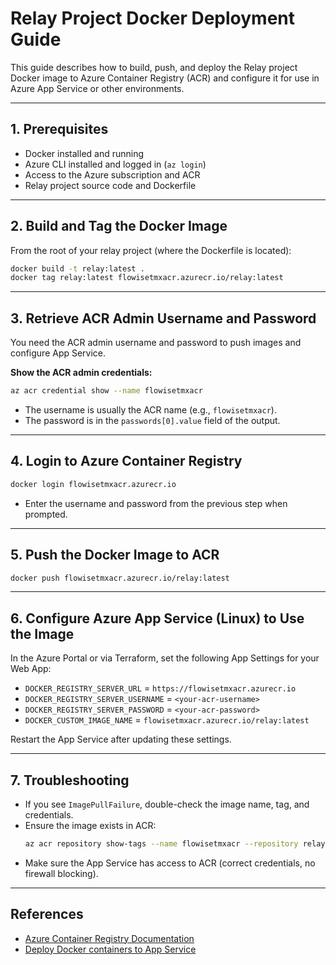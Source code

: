 # Relay Project Docker Deployment Guide

This guide describes how to build, push, and deploy the Relay project Docker image to Azure Container Registry (ACR) and configure it for use in Azure App Service or other environments.

---

## 1. Prerequisites

- Docker installed and running
- Azure CLI installed and logged in (`az login`)
- Access to the Azure subscription and ACR
- Relay project source code and Dockerfile

---

## 2. Build and Tag the Docker Image

From the root of your relay project (where the Dockerfile is located):

```sh
docker build -t relay:latest .
docker tag relay:latest flowisetmxacr.azurecr.io/relay:latest
```

---

## 3. Retrieve ACR Admin Username and Password

You need the ACR admin username and password to push images and configure App Service.

**Show the ACR admin credentials:**

```sh
az acr credential show --name flowisetmxacr
```

- The username is usually the ACR name (e.g., `flowisetmxacr`).
- The password is in the `passwords[0].value` field of the output.

---

## 4. Login to Azure Container Registry

```sh
docker login flowisetmxacr.azurecr.io
```
- Enter the username and password from the previous step when prompted.

---

## 5. Push the Docker Image to ACR

```sh
docker push flowisetmxacr.azurecr.io/relay:latest
```

---

## 6. Configure Azure App Service (Linux) to Use the Image

In the Azure Portal or via Terraform, set the following App Settings for your Web App:

- `DOCKER_REGISTRY_SERVER_URL` = `https://flowisetmxacr.azurecr.io`
- `DOCKER_REGISTRY_SERVER_USERNAME` = `<your-acr-username>`
- `DOCKER_REGISTRY_SERVER_PASSWORD` = `<your-acr-password>`
- `DOCKER_CUSTOM_IMAGE_NAME` = `flowisetmxacr.azurecr.io/relay:latest`

Restart the App Service after updating these settings.

---

## 7. Troubleshooting

- If you see `ImagePullFailure`, double-check the image name, tag, and credentials.
- Ensure the image exists in ACR:  
  ```sh
  az acr repository show-tags --name flowisetmxacr --repository relay
  ```
- Make sure the App Service has access to ACR (correct credentials, no firewall blocking).

---

## References

- [Azure Container Registry Documentation](https://docs.microsoft.com/en-us/azure/container-registry/)
- [Deploy Docker containers to App Service](https://docs.microsoft.com/en-us/azure/app-service/tutorial-custom-docker-image)
